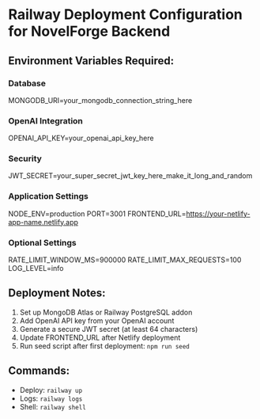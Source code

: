 # Railway Deployment Configuration for NovelForge Backend

## Environment Variables Required:

### Database
MONGODB_URI=your_mongodb_connection_string_here

### OpenAI Integration
OPENAI_API_KEY=your_openai_api_key_here

### Security
JWT_SECRET=your_super_secret_jwt_key_here_make_it_long_and_random

### Application Settings
NODE_ENV=production
PORT=3001
FRONTEND_URL=https://your-netlify-app-name.netlify.app

### Optional Settings
RATE_LIMIT_WINDOW_MS=900000
RATE_LIMIT_MAX_REQUESTS=100
LOG_LEVEL=info

## Deployment Notes:
1. Set up MongoDB Atlas or Railway PostgreSQL addon
2. Add OpenAI API key from your OpenAI account
3. Generate a secure JWT secret (at least 64 characters)
4. Update FRONTEND_URL after Netlify deployment
5. Run seed script after first deployment: `npm run seed`

## Commands:
- Deploy: `railway up`
- Logs: `railway logs`
- Shell: `railway shell`

